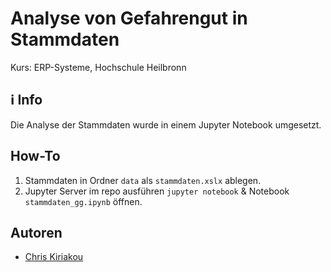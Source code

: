 # Analyse von Gefahrengut in Stammdaten
 
Kurs: ERP-Systeme, Hochschule Heilbronn

## ℹ️ Info 

Die Analyse der Stammdaten wurde in einem Jupyter Notebook umgesetzt.

## How-To

1. Stammdaten in Ordner `data` als `stammdaten.xslx` ablegen.
2. Jupyter Server im repo ausführen `jupyter notebook` & Notebook `stammdaten_gg.ipynb` öffnen.

## Autoren

* [Chris Kiriakou](https://github.com/ckiri)
